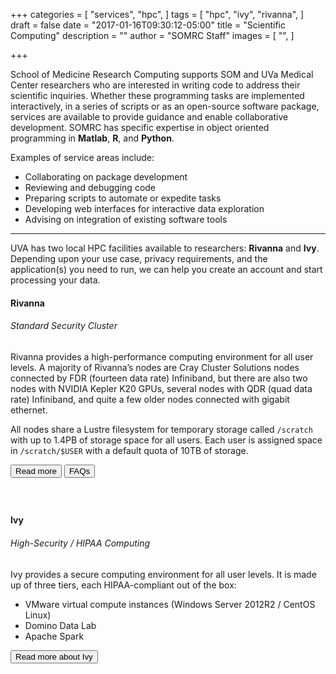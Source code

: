 +++
categories = [
  "services",
  "hpc",
]
tags = [
  "hpc",
  "ivy",
  "rivanna",
]
draft = false
date = "2017-01-16T09:30:12-05:00"
title = "Scientific Computing"
description = ""
author = "SOMRC Staff"
images = [
  "",
]

+++

<p class=lead>School of Medicine Research Computing supports SOM and UVa Medical Center researchers who are interested in writing code to address their scientific inquiries. Whether these programming tasks are implemented interactively, in a series of scripts or as an open-source software package, services are available to provide guidance and enable collaborative development. SOMRC has specific expertise in object oriented programming in <b>Matlab</b>, <b>R</b>, and <b>Python</b>.</p>

Examples of service areas include:

- Collaborating on package development
- Reviewing and debugging code
- Preparing scripts to automate or expedite tasks
- Developing web interfaces for interactive data exploration
- Advising on integration of existing software tools

- - -

<p class=lead>UVA has two local HPC facilities available to researchers: <b>Rivanna</b> and <b>Ivy</b>. Depending upon your use case, privacy requirements, and the application(s) you need to run, we can help you create an account and start processing your data.</p>

<div class="card">
  <div class="card-block">
    <h4 class="card-title">Rivanna</h4>
    <h6 class="card-subtitle mb-2 text-muted">Standard Security Cluster</h6>
    <p class="card-text">
    Rivanna provides a high-performance computing environment for all user levels. A majority of Rivanna’s nodes are Cray Cluster Solutions nodes connected by FDR (fourteen data rate) Infiniband, but there are also two nodes with NVIDIA Kepler K20 GPUs, several nodes with QDR (quad data rate) Infiniband, and quite a few older nodes connected with gigabit ethernet.
    </p><p class="card-text">
    All nodes share a Lustre filesystem for temporary storage called <code>/scratch</code> with up to 1.4PB of storage space for all users.   Each user is assigned space in <code>/scratch/$USER</code> with a default quota of 10TB of storage. 
    </p>
    <a href="https://arcs.virginia.edu/rivanna" class="card-link"><button class="btn btn-warning">Read more</button></a>
    <a href="https://arcs.virginia.edu/frequently-asked-questions" class="card-link"><button class="btn btn-warning">FAQs</button></a>
  </div>
</div>

<div style="height:40px;"></div>

<div class="card">
  <div class="card-block">
    <h4 class="card-title">Ivy</h4>
    <h6 class="card-subtitle mb-2 text-muted">High-Security / HIPAA Computing</h6>
    <p class="card-text">
    Ivy provides a secure computing environment for all user levels. It is made up of three tiers, each HIPAA-compliant out of the box:
    <ul>
      <li>VMware virtual compute instances (Windows Server 2012R2 / CentOS Linux)</li>
      <li>Domino Data Lab</li>
      <li>Apache Spark</li>
    </ul>
    </p>
    <a href="https://somrc.virginia.edu/userinfo/ivy/" class="card-link"><button class="btn btn-warning">Read more about Ivy</button></a>
  </div>
</div>


